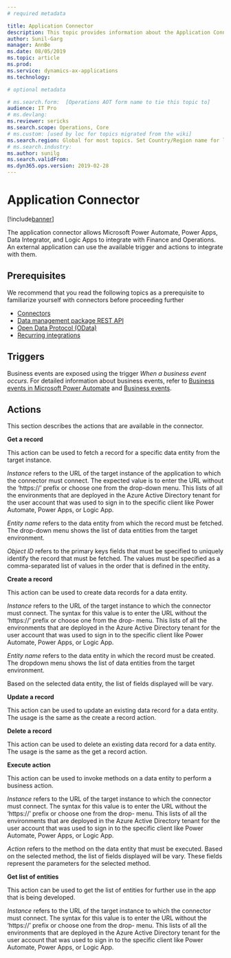 ```yaml
---
# required metadata

title: Application Connector
description: This topic provides information about the Application Connector for Microsoft Power Automate and Logic Apps.
author: Sunil-Garg
manager: AnnBe
ms.date: 08/05/2019
ms.topic: article
ms.prod: 
ms.service: dynamics-ax-applications
ms.technology: 

# optional metadata

# ms.search.form:  [Operations AOT form name to tie this topic to]
audience: IT Pro
# ms.devlang: 
ms.reviewer: sericks
ms.search.scope: Operations, Core
# ms.custom: [used by loc for topics migrated from the wiki]
ms.search.region: Global for most topics. Set Country/Region name for localizations
# ms.search.industry: 
ms.author: sunilg
ms.search.validFrom:
ms.dyn365.ops.version: 2019-02-28
---
```


# Application Connector

[!include[banner](../includes/banner.md)]

The application connector allows Microsoft Power Automate, Power Apps, Data Integrator, and Logic Apps to integrate with Finance and Operations. An external application can use the available trigger and actions to integrate with them.

## Prerequisites
We recommend that you read the following topics as a prerequisite to familiarize yourself with connectors before proceeding further

- [Connectors](https://docs.microsoft.com/connectors/) 
- [Data management package REST API](https://docs.microsoft.com/dynamics365/unified-operations/dev-itpro/data-entities/data-management-api?toc=/fin-and-ops/toc.json)
- [Open Data Protocol (OData)](https://docs.microsoft.com/dynamics365/unified-operations/dev-itpro/data-entities/odata?toc=/fin-and-ops/toc.json) 
- [Recurring integrations](https://docs.microsoft.com/dynamics365/unified-operations/dev-itpro/data-entities/recurring-integrations?toc=/fin-and-ops/toc.json) 

## Triggers
Business events are exposed using the trigger *When a business event occurs*. For detailed information about business events, refer to [Business events in Microsoft Power Automate](https://docs.microsoft.com/dynamics365/unified-operations/dev-itpro/business-events/business-events-flow) and [Business events](https://docs.microsoft.com/dynamics365/unified-operations/dev-itpro/business-events/home-page).

## Actions

This section describes the actions that are available in the connector.

**Get a record**

This action can be used to fetch a record for a specific data entity from the target instance.

*Instance* refers to the URL of the target instance of the application to which the connector must connect. The expected value is to enter the URL without the ‘https://’ prefix or choose one from the drop-down menu. This lists of all the environments that are deployed in the Azure Active Directory tenant for the user account that was used to sign in to the specific client like Power Automate, Power Apps, or Logic App.

*Entity name* refers to the data entity from which the record must be fetched. The drop-down menu shows the list of data entities from the target environment.

*Object ID* refers to the primary keys fields that must be specified to uniquely identify the record that must be fetched. The values must be specified as a comma-separated list of values in the order that is defined in the entity.

**Create a record**

This action can be used to create data records for a data entity.

*Instance* refers to the URL of the target instance to which the connector must connect. The syntax for this value is to enter the URL without the ‘https://’ prefix or choose one from the drop- menu. This lists of all the environments that are deployed in the Azure Active Directory tenant for the user account that was used to sign in to the specific client like Power Automate, Power Apps, or Logic App.

*Entity name* refers to the data entity in which the record must be created. The dropdown menu shows the list of data entities from the target environment.

Based on the selected data entity, the list of fields displayed will be vary.

**Update a record**

This action can be used to update an existing data record for a data entity. The usage is the same as the create a record action.

**Delete a record**

This action can be used to delete an existing data record for a data entity. The usage is the same as the get a record action.

**Execute action**

This action can be used to invoke methods on a data entity to perform a business action.

*Instance* refers to the URL of the target instance to which the connector must connect. The syntax for this value is to enter the URL without the ‘https://’ prefix or choose one from the drop- menu. This lists of all the environments that are deployed in the Azure Active Directory tenant for the user account that was used to sign in to the specific client like Power Automate, Power Apps, or Logic App.

*Action* refers to the method on the data entity that must be executed. Based on the selected method, the list of fields displayed will be vary. These fields represent the parameters for the selected method.

**Get list of entities**

This action can be used to get the list of entities for further use in the app that is being developed.

*Instance* refers to the URL of the target instance to which the connector must connect. The syntax for this value is to enter the URL without the ‘https://’ prefix or choose one from the drop- menu. This lists of all the environments that are deployed in the Azure Active Directory tenant for the user account that was used to sign in to the specific client like Power Automate, Power Apps, or Logic App.
